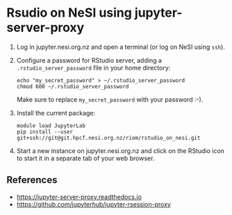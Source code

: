 # Rsudio on NeSI using jupyter-server-proxy

1. Log in jupyter.nesi.org.nz and open a terminal (or log on NeSI using `ssh`).

2. Configure a password for RStudio server, adding a `.rstudio_server_password` file in your home directory:
   ```
   echo "my_secret_password" > ~/.rstudio_server_password
   chmod 600 ~/.rstudio_server_password
   ```
   Make sure to replace `my_secret_password` with your password :-).

3. Install the current package:
   ```
   module load JupyterLab
   pip install --user git+ssh://git@git.hpcf.nesi.org.nz/riom/rstudio_on_nesi.git
   ```

4. Start a new instance on jupyter.nesi.org.nz and click on the RStudio icon to start it in a separate tab of your web browser.


## References

- https://jupyter-server-proxy.readthedocs.io
- https://github.com/jupyterhub/jupyter-rsession-proxy
